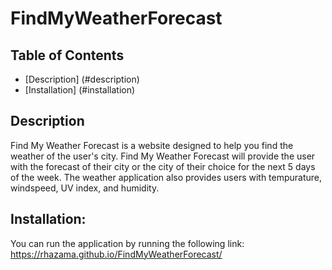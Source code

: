 # FindMyWeatherForecast

## Table of Contents
- [Description] (#description)
- [Installation] (#installation)

## Description
Find My Weather Forecast is a website designed to help you find the weather of the user's city. Find My Weather Forecast will provide the user with the forecast of their city or the city of their choice for the next 5 days of the week. The weather application also provides users with tempurature, windspeed, UV index, and humidity.

## Installation:
You can run the application by running the following link: https://rhazama.github.io/FindMyWeatherForecast/

